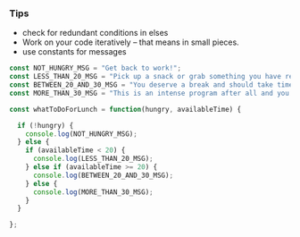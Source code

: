 ### Tips

- check for redundant conditions in elses
- Work on your code iteratively – that means in small pieces.
- use constants for messages


```javascript
const NOT_HUNGRY_MSG = "Get back to work!";
const LESS_THAN_20_MSG = "Pick up a snack or grab something you have ready at home";
const BETWEEN_20_AND_30_MSG = "You deserve a break and should take time to cook a tasty meal";
const MORE_THAN_30_MSG = "This is an intense program after all and you should probably reconsider";

const whatToDoForLunch = function(hungry, availableTime) {

  if (!hungry) {
    console.log(NOT_HUNGRY_MSG);
  } else {
    if (availableTime < 20) {
      console.log(LESS_THAN_20_MSG);
    } else if (availableTime >= 20) {
      console.log(BETWEEN_20_AND_30_MSG);
    } else {
      console.log(MORE_THAN_30_MSG);
    }
  }

};
```